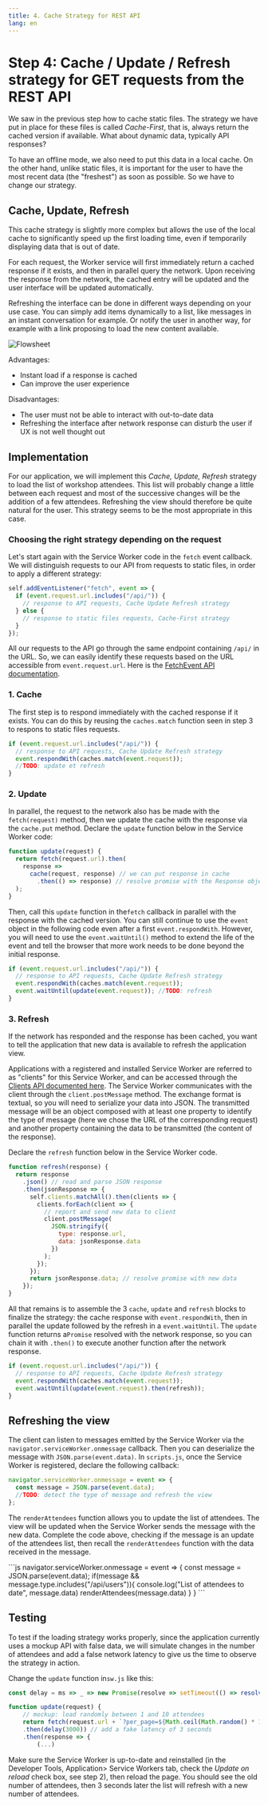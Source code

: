 ```yaml
---
title: 4. Cache Strategy for REST API
lang: en
---
```


# Step 4: Cache / Update / Refresh strategy for GET requests from the REST API

We saw in the previous step how to cache static files. The strategy we have put in place for these files is called _Cache-First_, that is, always return the cached version if available. What about dynamic data, typically API responses?

To have an offline mode, we also need to put this data in a local cache. On the other hand, unlike static files, it is important for the user to have the most recent data (the "freshest") as soon as possible. So we have to change our strategy.

## Cache, Update, Refresh

This cache strategy is slightly more complex but allows the use of the local cache to significantly speed up the first loading time, even if temporarily displaying data that is out of date.

For each request, the Worker service will first immediately return a cached response if it exists, and then in parallel query the network. Upon receiving the response from the network, the cached entry will be updated and the user interface will be updated automatically.

Refreshing the interface can be done in different ways depending on your use case. You can simply add items dynamically to a list, like messages in an instant conversation for example. Or notify the user in another way, for example with a link proposing to load the new content available.

![Flowsheet](./readme_assets/schema.png)

Advantages:

- Instant load if a response is cached
- Can improve the user experience

Disadvantages:

- The user must not be able to interact with out-to-date data
- Refreshing the interface after network response can disturb the user if UX is not well thought out

## Implementation

For our application, we will implement this _Cache, Update, Refresh_ strategy to load the list of workshop attendees. This list will probably change a little between each request and most of the successive changes will be the addition of a few attendees. Refreshing the view should therefore be quite natural for the user. This strategy seems to be the most appropriate in this case.

### Choosing the right strategy depending on the request

Let's start again with the Service Worker code in the `fetch` event callback. We will distinguish requests to our API from requests to static files, in order to apply a different strategy:

```js
self.addEventListener("fetch", event => {
  if (event.request.url.includes("/api/")) {
    // response to API requests, Cache Update Refresh strategy
  } else {
    // response to static files requests, Cache-First strategy
  }
});
```

All our requests to the API go through the same endpoint containing `/api/` in the URL. So, we can easily identify these requests based on the URL accessible from `event.request.url`. Here is the [FetchEvent API documentation](https://developer.mozilla.org/en-US/docs/Web/API/FetchEvent).

### 1. Cache

The first step is to respond immediately with the cached response if it exists. You can do this by reusing the `caches.match` function seen in step 3 to respons to static files requests.

<Solution>

```js
if (event.request.url.includes("/api/")) {
  // response to API requests, Cache Update Refresh strategy
  event.respondWith(caches.match(event.request));
  //TODO: update et refresh
}
```

</Solution>

### 2. Update

In parallel, the request to the network also has be made with the `fetch(request)` method, then we update the cache with the response via the `cache.put` method. Declare the `update` function below in the Service Worker code:

```js
function update(request) {
  return fetch(request.url).then(
    response =>
      cache(request, response) // we can put response in cache
        .then(() => response) // resolve promise with the Response object
  );
}
```

Then, call this `update` function in the`fetch` callback in parallel with the response with the cached version. You can still continue to use the `event` object in the following code even after a first `event.respondWith`. However, you will need to use the `event.waitUntil()` method to extend the life of the event and tell the browser that more work needs to be done beyond the initial response.

<Solution>

```js
if (event.request.url.includes("/api/")) {
  // response to API requests, Cache Update Refresh strategy
  event.respondWith(caches.match(event.request));
  event.waitUntil(update(event.request)); //TODO: refresh
}
```

</Solution>

### 3. Refresh

If the network has responded and the response has been cached, you want to tell the application that new data is available to refresh the application view.

Applications with a registered and installed Service Worker are referred to as "clients" for this Service Worker, and can be accessed through the [Clients API documented here](https://developer.mozilla.org/en-US/docs/web/API/Clients). The Service Worker communicates with the client through the `client.postMessage` method. The exchange format is textual, so you will need to serialize your data into JSON. The transmitted message will be an object composed with at least one property to identify the type of message (here we chose the URL of the corresponding request) and another property containing the data to be transmitted (the content of the response).

Declare the `refresh` function below in the Service Worker code.

```js
function refresh(response) {
  return response
    .json() // read and parse JSON response
    .then(jsonResponse => {
      self.clients.matchAll().then(clients => {
        clients.forEach(client => {
          // report and send new data to client
          client.postMessage(
            JSON.stringify({
              type: response.url,
              data: jsonResponse.data
            })
          );
        });
      });
      return jsonResponse.data; // resolve promise with new data
    });
}
```

All that remains is to assemble the 3 `cache`, `update` and `refresh` blocks to finalize the strategy: the cache response with `event.respondWith`, then in parallel the update followed by the refresh in a `event.waitUntil`. The `update` function returns a`Promise` resolved with the network response, so you can chain it with `.then()` to execute another function after the network response.

<Solution>

```js
if (event.request.url.includes("/api/")) {
  // response to API requests, Cache Update Refresh strategy
  event.respondWith(caches.match(event.request));
  event.waitUntil(update(event.request).then(refresh));
}
```

</Solution>

## Refreshing the view

The client can listen to messages emitted by the Service Worker via the `navigator.serviceWorker.onmessage` callback. Then you can deserialize the message with `JSON.parse(event.data)`. In `scripts.js`, once the Service Worker is registered, declare the following callback:

```js
navigator.serviceWorker.onmessage = event => {
  const message = JSON.parse(event.data);
  //TODO: detect the type of message and refresh the view
};
```

The `renderAttendees` function allows you to update the list of attendees. The view will be updated when the Service Worker sends the message with the new data. Complete the code above, checking if the message is an update of the attendees list, then recall the `renderAttendees` function with the data received in the message.

<Solution>
```js
navigator.serviceWorker.onmessage = event => {
	const message = JSON.parse(event.data);
	if(message && message.type.includes("/api/users")){
		console.log("List of attendees to date", message.data)
		renderAttendees(message.data)
	}
}
```
</Solution>

## Testing

To test if the loading strategy works properly, since the application currently uses a mockup API with false data, we will simulate changes in the number of attendees and add a false network latency to give us the time to observe the strategy in action.

Change the `update` function in`sw.js` like this:

```js
const delay = ms => _ => new Promise(resolve => setTimeout(() => resolve(_), ms))

function update(request) {
	// mockup: load randomly between 1 and 10 attendees
	return fetch(request.url + `?per_page=${Math.ceil(Math.random() * 10)}`)
	.then(delay(3000)) // add a fake latency of 3 seconds
	.then(response => {
		(...)
```

Make sure the Service Worker is up-to-date and reinstalled (in the Developer Tools, Application> Service Workers tab, check the _Update on reload_ check box, see step 2), then reload the page. You should see the old number of attendees, then 3 seconds later the list will refresh with a new number of attendees.
